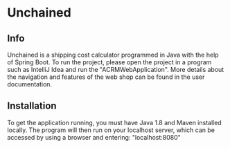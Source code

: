 # Unchained

## Info
Unchained is a shipping cost calculator programmed in Java with the help of Spring Boot. To run the project, please open the project in a program such as IntelliJ Idea and run the "ACRMWebApplication". More details about the navigation and features of the web shop can be found in the user documentation.

## Installation
To get the application running, you must have Java 1.8 and Maven installed locally. The program will then run on your localhost server, which can be accessed by using a browser and entering: "localhost:8080"
